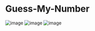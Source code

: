 # Guess-My-Number
![image](https://user-images.githubusercontent.com/62077516/189487343-fa7e1b13-5e32-46d2-adc6-02a3b8702ccb.png)
![image](https://user-images.githubusercontent.com/62077516/189487400-e5135031-5801-483b-abfb-f61969a0b71d.png)
![image](https://user-images.githubusercontent.com/62077516/189487421-de773c53-6dda-4849-87a0-ce77fd6719df.png)
